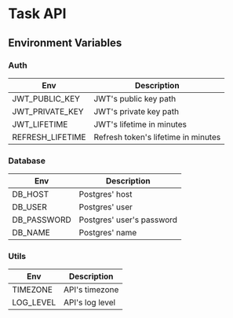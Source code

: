 # Task API

## Environment Variables

### Auth

| Env              | Description                         |
|------------------|-------------------------------------|
| JWT_PUBLIC_KEY   | JWT's public key path               |
| JWT_PRIVATE_KEY  | JWT's private key path              |
| JWT_LIFETIME     | JWT's lifetime in minutes           |
| REFRESH_LIFETIME | Refresh token's lifetime in minutes |

### Database

| Env         | Description               |
|-------------|---------------------------|
| DB_HOST     | Postgres' host            |
| DB_USER     | Postgres' user            |
| DB_PASSWORD | Postgres' user's password |
| DB_NAME     | Postgres' name            |

### Utils

| Env       | Description     |
|-----------|-----------------|
| TIMEZONE  | API's timezone  |
| LOG_LEVEL | API's log level |

